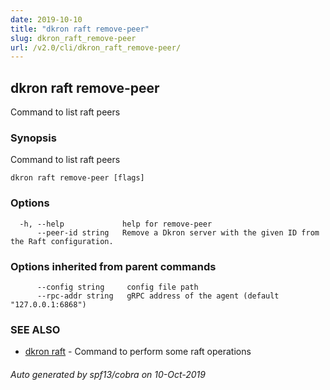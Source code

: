 ```yaml
---
date: 2019-10-10
title: "dkron raft remove-peer"
slug: dkron_raft_remove-peer
url: /v2.0/cli/dkron_raft_remove-peer/
---
```

## dkron raft remove-peer

Command to list raft peers

### Synopsis

Command to list raft peers

```
dkron raft remove-peer [flags]
```

### Options

```
  -h, --help             help for remove-peer
      --peer-id string   Remove a Dkron server with the given ID from the Raft configuration.
```

### Options inherited from parent commands

```
      --config string     config file path
      --rpc-addr string   gRPC address of the agent (default "127.0.0.1:6868")
```

### SEE ALSO

* [dkron raft](/cli/dkron_raft/)	 - Command to perform some raft operations

###### Auto generated by spf13/cobra on 10-Oct-2019

